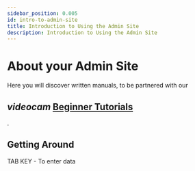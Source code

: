 ```yaml
---
sidebar_position: 0.005
id: intro-to-admin-site
title: Introduction to Using the Admin Site
description: Introduction to Using the Admin Site
---
```


# About your Admin Site

Here you will discover written manuals, to be partnered with our <h2><i className="material-icons-h2">videocam</i> [Beginner Tutorials](../../tutorials/tutorials-intro#beginner-tutorials)</h2>.

## Getting Around


TAB KEY - To enter data


